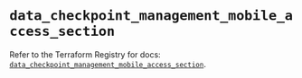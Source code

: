 # `data_checkpoint_management_mobile_access_section`

Refer to the Terraform Registry for docs: [`data_checkpoint_management_mobile_access_section`](https://registry.terraform.io/providers/checkpointsw/checkpoint/2.11.0/docs/data-sources/management_mobile_access_section).
